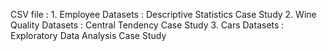 CSV file :
      1. Employee Datasets :
              Descriptive Statistics Case Study
      2. Wine Quality Datasets :
              Central Tendency Case Study
      3. Cars Datasets :
              Exploratory Data Analysis Case Study
